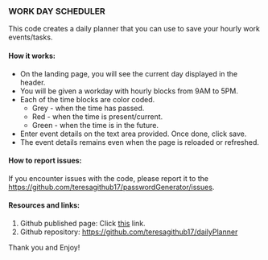 ### WORK DAY SCHEDULER

This code creates a daily planner that you can use to save your hourly work events/tasks. 

#### How it works:
* On the landing page, you will see the current day displayed in the header.
* You will be given a workday with hourly blocks from 9AM to 5PM. 
* Each of the time blocks are color coded. 
    - Grey - when the time has passed.
    - Red - when the time is present/current.
    - Green - when the time is in the future.
* Enter event details on the text area provided. Once done, click save.
* The event details remains even when the page is reloaded or refreshed. 

#### How to report issues:

If you encounter issues with the code, please report it to the https://github.com/teresagithub17/passwordGenerator/issues.

#### Resources and links:
1. Github published page: Click [this](https://teresagithub17.github.io/dailyPlanner/) link.
2. Github repository: https://github.com/teresagithub17/dailyPlanner 

Thank you and Enjoy!
